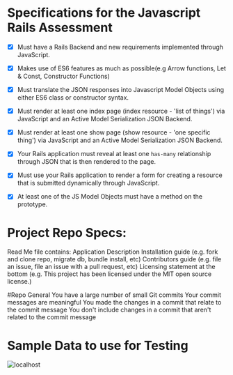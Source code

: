 # Specifications for the Javascript Rails Assessment

- [x] Must have a Rails Backend and new requirements implemented through JavaScript.

- [x] Makes use of ES6 features as much as possible(e.g Arrow functions, Let & Const, Constructor Functions)

- [x] Must translate the JSON responses into Javascript Model Objects using either ES6 class or constructor syntax. 

- [x] Must render at least one index page (index resource - 'list of things') via JavaScript and an Active Model Serialization JSON Backend.

- [x] Must render at least one show page (show resource - 'one specific thing') via JavaScript and an Active Model Serialization JSON Backend.

- [x] Your Rails application must reveal at least one `has-many` relationship through JSON that is then rendered to the page.

- [x] Must use your Rails application to render a form for creating a resource that is submitted dynamically through JavaScript.

- [x] At least one of the JS Model Objects must have a method on the prototype.

# Project Repo Specs:
Read Me file contains:
Application Description
Installation guide (e.g. fork and clone repo, migrate db, bundle install, etc)
Contributors guide (e.g. file an issue, file an issue with a pull request, etc)
Licensing statement at the bottom (e.g. This project has been licensed under the MIT open source license.)

#Repo General
You have a large number of small Git commits
Your commit messages are meaningful
You made the changes in a commit that relate to the commit message
You don't include changes in a commit that aren't related to the commit message

# Sample Data to use for Testing

![localhost](https://github.com/edb-c/the-gradebook/blob/master/test_logins.png)
